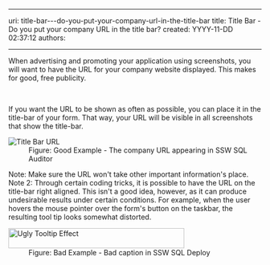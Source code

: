 

---
uri: title-bar---do-you-put-your-company-url-in-the-title-bar
title: Title Bar - Do you put your company URL in the title bar?
created: YYYY-11-DD 02:37:12
authors:

---




<span class='intro'> <p>When advertising and promoting your application using screenshots, you will want to have the URL for your company website displayed. This makes for good, free publicity.</p> </span>

​
<div>If you want the URL to be shown as often as possible, you can place it in the title-bar of your form. That way, your URL will be visible in all screenshots that show the title-bar.</div><dl class="goodImage"><dt>
      <img alt="Title Bar URL" src="http&#58;//www.ssw.com.au/ssw/Standards/Rules/Images/TitleBarURL.gif" />
   </dt><dd>Figure&#58; Good Example - The company URL appearing in SSW SQL Auditor</dd></dl><div>Note&#58; Make sure the URL won't take other important information's place.</div><div>Note 2&#58; Through certain coding tricks, it is possible to have the URL on the title-bar right aligned. This isn't a good idea, however, as it can produce undesirable results under certain conditions. For example, when the user hovers the mouse pointer over the form's button on the taskbar, the resulting tool tip looks somewhat distorted.</div><dl class="badImage"><dt>
      <img alt="Ugly Tooltip Effect" src="http&#58;//www.ssw.com.au/ssw/Standards/Rules/Images/UglyTooltipEffect.gif" style="height&#58;40px;width&#58;350px;" />
   </dt><dd>Figure&#58; Bad Example - Bad caption in SSW SQL Deploy</dd></dl> 


